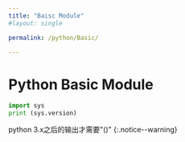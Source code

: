 ```yaml
---
title: "Baisc Module"
#layout: single

permalink: /python/Basic/

---
```


# Python Basic Module
```Python
import sys
print (sys.version)
```

python 3.x之后的输出才需要"()"
{:.notice--warning}
